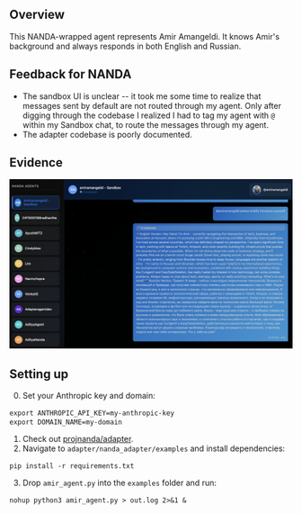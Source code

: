 ## Overview
This NANDA-wrapped agent represents Amir Amangeldi. It knows Amir's background and always responds in both English and Russian.

## Feedback for NANDA
- The sandbox UI is unclear -- it took me some time to realize that messages sent by default are not routed through my agent. Only after digging through the codebase I realized I had to tag my agent with `@` within my Sandbox chat, to route the messages through my agent.
- The adapter codebase is poorly documented.

## Evidence
![alt text](./screenshot.png)

## Setting up

0. Set your Anthropic key and domain:
```
export ANTHROPIC_API_KEY=my-anthropic-key
export DOMAIN_NAME=my-domain
```
1. Check out [projnanda/adapter](https://github.com/projnanda/adapter).
2. Navigate to `adapter/nanda_adapter/examples` and install dependencies:
```
pip install -r requirements.txt
```
3. Drop `amir_agent.py` into the `examples` folder and run:
```
nohup python3 amir_agent.py > out.log 2>&1 &
```